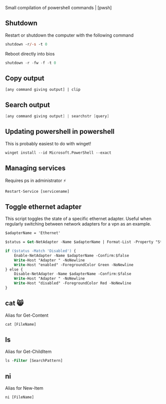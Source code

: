 Small compilation of powershell commands | [pwsh]

## Shutdown

Restart or shutdown the computer with the following command 
```ps
shutdown -r/-s -t 0
```

Reboot directly into bios
```powershell
shutdown -r -fw -f -t 0
```


## Copy output

```
[any command giving output] | clip 
```

## Search output

```powershell
[any command giving output] | searchstr [query] 
```

## Updating powershell in powershell

This is probably easiest to do with winget!

```ps
winget install --id Microsoft.PowerShell --exact
```


## Managing services

Requires ps in administrator ⚡

```ps
Restart-Service [servicename]
```


## Toggle ethernet adapter

This script toggles the state of a specific ethernet adapter. Useful when regularly switching between network adapters for a vpn as an example.

```ps
$adapterName = 'Ethernet'

$status = Get-NetAdapter -Name $adapterName | Format-List -Property "Status" | Out-String

if ($status -Match 'Disabled') {
    Enable-NetAdapter -Name $adapterName -Confirm:$false
    Write-Host "Adapter " -NoNewline
    Write-Host "enabled" -ForegroundColor Green -NoNewline
} else {
    Disable-NetAdapter -Name $adapterName -Confirm:$false
    Write-Host "Adapter " -NoNewline
    Write-Host "disabled" -ForegroundColor Red -NoNewline
}
```


## cat 😸

Alias for Get-Content

```ps
cat [FileName]
```

## ls

Alias for Get-ChildItem

```ps
ls -Filter [SearchPattern]
```

## ni

Alias for New-Item

```ps
ni [FileName]
```


